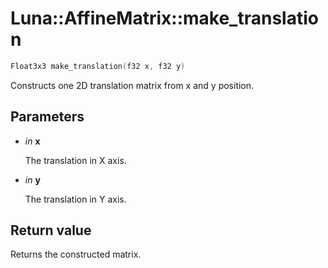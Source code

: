 # Luna::AffineMatrix::make_translation

```c++
Float3x3 make_translation(f32 x, f32 y)
```

Constructs one 2D translation matrix from x and y position. 



## Parameters
* *in* **x**

    The translation in X axis. 

* *in* **y**

    The translation in Y axis. 

## Return value
Returns the constructed matrix. 

